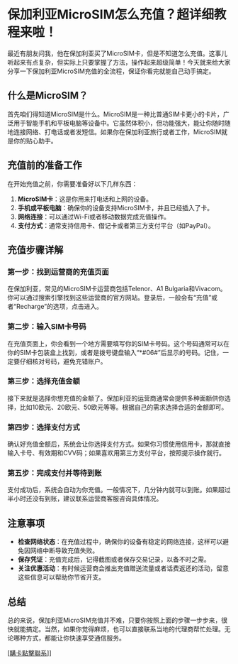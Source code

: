 # 保加利亚MicroSIM怎么充值？超详细教程来啦！

最近有朋友问我，他在保加利亚买了MicroSIM卡，但是不知道怎么充值。这事儿听起来有点复杂，但实际上只要掌握了方法，操作起来超级简单！今天就来给大家分享一下保加利亚MicroSIM充值的全流程，保证你看完就能自己动手搞定。

## 什么是MicroSIM？

首先咱们得知道MicroSIM是什么。MicroSIM是一种比普通SIM卡更小的卡片，广泛用于智能手机和平板电脑等设备中。它虽然体积小，但功能强大，能让你随时随地连接网络、打电话或者发短信。如果你在保加利亚旅行或者工作，MicroSIM就是你的贴心助手。

## 充值前的准备工作

在开始充值之前，你需要准备好以下几样东西：

1. **MicroSIM卡**：这是你用来打电话和上网的设备。
2. **手机或平板电脑**：确保你的设备支持MicroSIM卡，并且已经插入了卡。
3. **网络连接**：可以通过Wi-Fi或者移动数据完成充值操作。
4. **支付方式**：通常支持信用卡、借记卡或者第三方支付平台（如PayPal）。

## 充值步骤详解

### 第一步：找到运营商的充值页面

在保加利亚，常见的MicroSIM卡运营商包括Telenor、A1 Bulgaria和Vivacom。你可以通过搜索引擎找到这些运营商的官方网站。登录后，一般会有“充值”或者“Recharge”的选项，点击进入。

### 第二步：输入SIM卡号码

在充值页面上，你会看到一个地方需要填写你的SIM卡号码。这个号码通常可以在你的SIM卡包装盒上找到，或者是拨号键盘输入“*#06#”后显示的号码。记住，一定要仔细核对号码，避免充错账户。

### 第三步：选择充值金额

接下来就是选择你想充值的金额了。保加利亚的运营商通常会提供多种面额供你选择，比如10欧元、20欧元、50欧元等等。根据自己的需求选择合适的金额即可。

### 第四步：选择支付方式

确认好充值金额后，系统会让你选择支付方式。如果你习惯使用信用卡，那就直接输入卡号、有效期和CVV码；如果喜欢用第三方支付平台，按照提示操作就行。

### 第五步：完成支付并等待到账

支付成功后，系统会自动为你充值。一般情况下，几分钟内就可以到账。如果超过半小时还没有到账，建议联系运营商客服咨询具体情况。

## 注意事项

- **检查网络状态**：在充值过程中，确保你的设备有稳定的网络连接，这样可以避免因网络中断导致充值失败。
- **保存凭证**：充值完成后，记得截图或者保存交易记录，以备不时之需。
- **关注优惠活动**：有时候运营商会推出充值赠送流量或者话费返还的活动，留意这些信息可以帮助你节省开支。

## 总结

总的来说，保加利亚MicroSIM充值并不难，只要你按照上面的步骤一步步来，很快就能搞定。当然，如果你觉得麻烦，也可以直接联系当地的代理商帮忙处理。无论哪种方式，都能让你快速享受通信服务。

[[購卡點擊聯系](https://t.me/s/esim1088)]]